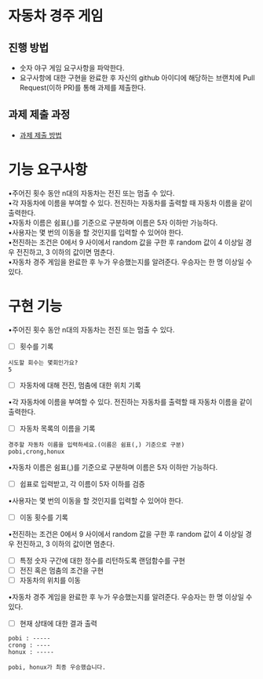 # 자동차 경주 게임
## 진행 방법
* 숫자 야구 게임 요구사항을 파악한다.
* 요구사항에 대한 구현을 완료한 후 자신의 github 아이디에 해당하는 브랜치에 Pull Request(이하 PR)를 통해 과제를 제출한다.

## 과제 제출 과정
* [과제 제출 방법](https://github.com/next-step/nextstep-docs/tree/master/precourse)

# 기능 요구사항
•주어진 횟수 동안 n대의 자동차는 전진 또는 멈출 수 있다.  
•각 자동차에 이름을 부여할 수 있다. 전진하는 자동차를 출력할 때 자동차 이름을 같이 출력한다.   
•자동차 이름은 쉼표(,)를 기준으로 구분하며 이름은 5자 이하만 가능하다.  
•사용자는 몇 번의 이동을 할 것인지를 입력할 수 있어야 한다.  
•전진하는 조건은 0에서 9 사이에서 random 값을 구한 후 random 값이 4 이상일 경우 전진하고, 3 이하의 값이면 멈춘다.  
•자동차 경주 게임을 완료한 후 누가 우승했는지를 알려준다. 우승자는 한 명 이상일 수 있다. 

# 구현 기능
•주어진 횟수 동안 n대의 자동차는 전진 또는 멈출 수 있다.
- [ ] 횟수를 기록
```
시도할 회수는 몇회인가요? 
5
```
- [ ] 자동차에 대해 전진, 멈춤에 대한 위치 기록

•각 자동차에 이름을 부여할 수 있다. 전진하는 자동차를 출력할 때 자동차 이름을 같이 출력한다.
- [ ] 자동차 목록의 이름을 기록
```
경주할 자동차 이름을 입력하세요.(이름은 쉼표(,) 기준으로 구분)  
pobi,crong,honux
```
•자동차 이름은 쉼표(,)를 기준으로 구분하며 이름은 5자 이하만 가능하다.
- [ ] 쉽표로 입력받고, 각 이름이 5자 이하를 검증

•사용자는 몇 번의 이동을 할 것인지를 입력할 수 있어야 한다.
- [ ] 이동 횟수를 기록

•전진하는 조건은 0에서 9 사이에서 random 값을 구한 후 random 값이 4 이상일 경우 전진하고, 3 이하의 값이면 멈춘다.
- [ ] 특정 숫자 구간에 대한 정수를 리턴하도록 랜덤함수를 구현
- [ ] 전진 혹은 멈춤의 조건을 구현
- [ ] 자동차의 위치를 이동

•자동차 경주 게임을 완료한 후 누가 우승했는지를 알려준다. 우승자는 한 명 이상일 수 있다.
- [ ] 현재 상태에 대한 결과 출력
```
pobi : ----- 
crong : ---- 
honux : ----- 

pobi, honux가 최종 우승했습니다.
```